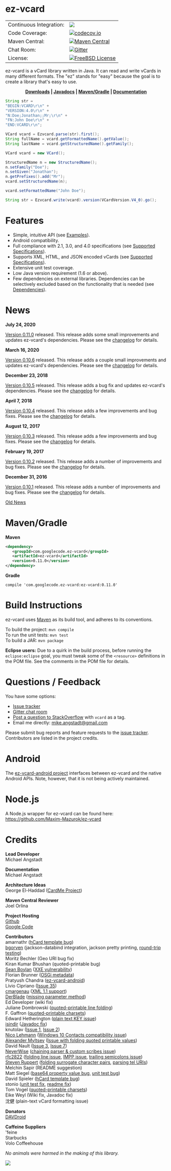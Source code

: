 # ez-vcard

|     |     |
| --- | --- |
| Continuous Integration: | [![](https://travis-ci.org/mangstadt/ez-vcard.svg?branch=master)](https://travis-ci.org/mangstadt/ez-vcard) |
| Code Coverage: | [![codecov.io](http://codecov.io/github/mangstadt/ez-vcard/coverage.svg?branch=master)](http://codecov.io/github/mangstadt/ez-vcard?branch=master) |
| Maven Central: | [![Maven Central](https://maven-badges.herokuapp.com/maven-central/com.googlecode.ez-vcard/ez-vcard/badge.svg)](https://maven-badges.herokuapp.com/maven-central/com.googlecode.ez-vcard/ez-vcard) |
| Chat Room: | [![Gitter](https://badges.gitter.im/Join%20Chat.svg)](https://gitter.im/mangstadt/ez-vcard?utm_source=badge&utm_medium=badge&utm_campaign=pr-badge) |
| License: | [![FreeBSD License](https://img.shields.io/badge/License-FreeBSD-red.svg)](https://github.com/mangstadt/ez-vcard/blob/master/LICENSE) |

ez-vcard is a vCard library written in Java.  It can read and write vCards in many different formats.  The "ez" stands for "easy" because the goal is to create a library that's easy to use.

<p align="center"><strong><a href="https://github.com/mangstadt/ez-vcard/wiki/Downloads">Downloads</a> |
<a href="http://mangstadt.github.io/ez-vcard/javadocs/latest/index.html">Javadocs</a> |
<a href="#mavengradle">Maven/Gradle</a> | <a href="https://github.com/mangstadt/ez-vcard/wiki">Documentation</a></strong></p>

```java
String str =
"BEGIN:VCARD\r\n" +
"VERSION:4.0\r\n" +
"N:Doe;Jonathan;;Mr;\r\n" +
"FN:John Doe\r\n" +
"END:VCARD\r\n";

VCard vcard = Ezvcard.parse(str).first();
String fullName = vcard.getFormattedName().getValue();
String lastName = vcard.getStructuredName().getFamily();
```

```java
VCard vcard = new VCard();

StructuredName n = new StructuredName();
n.setFamily("Doe");
n.setGiven("Jonathan");
n.getPrefixes().add("Mr");
vcard.setStructuredName(n);

vcard.setFormattedName("John Doe");

String str = Ezvcard.write(vcard).version(VCardVersion.V4_0).go();
```

# Features

 * Simple, intuitive API (see [Examples](https://github.com/mangstadt/ez-vcard/wiki/Examples)).
 * Android compatibility.
 * Full compliance with 2.1, 3.0, and 4.0 specifications (see [Supported Specifications](https://github.com/mangstadt/ez-vcard/wiki/Supported-Specifications)).
 * Supports XML, HTML, and JSON encoded vCards (see [Supported Specifications](https://github.com/mangstadt/ez-vcard/wiki/Supported-Specifications)).
 * Extensive unit test coverage.
 * Low Java version requirement (1.6 or above).
 * Few dependencies on external libraries.  Dependencies can be selectively excluded based on the functionality that is needed (see [Dependencies](https://github.com/mangstadt/ez-vcard/wiki/Dependencies)).

# News

**July 24, 2020**

[Version 0.11.0](https://github.com/mangstadt/ez-vcard/wiki/Downloads) released.  This release adds some small improvements and updates ez-vcard's dependencies.  Please see the [changelog](https://github.com/mangstadt/ez-vcard/wiki/Changelog) for details.

**March 16, 2020**

[Version 0.10.6](https://github.com/mangstadt/ez-vcard/wiki/Downloads) released.  This release adds a couple small improvements and updates ez-vcard's dependencies.  Please see the [changelog](https://github.com/mangstadt/ez-vcard/wiki/Changelog) for details.

**December 23, 2018**

[Version 0.10.5](https://github.com/mangstadt/ez-vcard/wiki/Downloads) released.  This release adds a bug fix and updates ez-vcard's dependencies.  Please see the [changelog](https://github.com/mangstadt/ez-vcard/wiki/Changelog) for details.

**April 7, 2018**

[Version 0.10.4](https://github.com/mangstadt/ez-vcard/wiki/Downloads) released.  This release adds a few improvements and bug fixes.  Please see the [changelog](https://github.com/mangstadt/ez-vcard/wiki/Changelog) for details.

**August 12, 2017**

[Version 0.10.3](https://github.com/mangstadt/ez-vcard/wiki/Downloads) released.  This release adds a few improvements and bug fixes.  Please see the [changelog](https://github.com/mangstadt/ez-vcard/wiki/Changelog) for details.

**February 19, 2017**

[Version 0.10.2](https://github.com/mangstadt/ez-vcard/wiki/Downloads) released.  This release adds a number of improvements and bug fixes.  Please see the [changelog](https://github.com/mangstadt/ez-vcard/wiki/Changelog) for details.

**December 31, 2016**

[Version 0.10.1](https://github.com/mangstadt/ez-vcard/wiki/Downloads) released.  This release adds a number of improvements and bug fixes.  Please see the [changelog](https://github.com/mangstadt/ez-vcard/wiki/Changelog) for details.

[Old News](https://github.com/mangstadt/ez-vcard/wiki/Old-News)

# Maven/Gradle

**Maven**

```xml
<dependency>
   <groupId>com.googlecode.ez-vcard</groupId>
   <artifactId>ez-vcard</artifactId>
   <version>0.11.0</version>
</dependency>
```

**Gradle**

```
compile 'com.googlecode.ez-vcard:ez-vcard:0.11.0'
```

# Build Instructions

ez-vcard uses [Maven](http://maven.apache.org/) as its build tool, and adheres to its conventions.

To build the project: `mvn compile`  
To run the unit tests: `mvn test`  
To build a JAR: `mvn package`

**Eclipse users:** Due to a quirk in the build process, before running the `eclipse:eclipse` goal, you must tweak some of the `<resource>` definitions in the POM file.  See the comments in the POM file for details.

# Questions / Feedback

You have some options:

 * [Issue tracker](https://github.com/mangstadt/ez-vcard/issues)
 * [Gitter chat room](https://gitter.im/mangstadt/ez-vcard)
 * [Post a question to StackOverflow](http://stackoverflow.com/questions/ask) with `vcard` as a tag.
 * Email me directly: [mike.angstadt@gmail.com](mailto:mike.angstadt@gmail.com)

Please submit bug reports and feature requests to the [issue tracker](https://github.com/mangstadt/ez-vcard/issues).  Contributors are listed in the project credits.

# Android

The [ez-vcard-android project](https://github.com/mangstadt/ez-vcard-android) interfaces between ez-vcard and the native Android APIs.  Note, however, that it is not being actively maintained.

# Node.js

A Node.js wrapper for ez-vcard can be found here: https://github.com/Maxim-Mazurok/ez-vcard

# Credits

**Lead Developer**  
Michael Angstadt

**Documentation**  
Michael Angstadt

**Architecture Ideas**  
George El-Haddad ([CardMe Project](https://sourceforge.net/projects/cardme/))

**Maven Central Reviewer**  
Joel Orlina

**Project Hosting**  
[Github](https://github.com)  
[Google Code](https://code.google.com)

**Contributors**  
amarnathr ([hCard template bug](https://github.com/mangstadt/ez-vcard/issues/16))  
[bgorven](https://github.com/bgorven) (jackson-databind integration, jackson pretty printing, [round-trip testing](https://github.com/mangstadt/ez-vcard/pull/49))  
Moritz Bechler (Geo URI bug fix)  
Kiran Kumar Bhushan (quoted-printable bug)  
[Sean Boylan](https://github.com/seanboylan) ([XXE vulnerability](https://github.com/mangstadt/ez-vcard/issues/55))  
Florian Brunner ([OSGi metadata](https://github.com/mangstadt/ez-vcard/issues/11))  
Pratyush Chandra ([ez-vcard-android](http://github.com/mangstadt/ez-vcard-android))  
Lívio Cipriano ([Issue 35](https://github.com/mangstadt/ez-vcard/issues/35))  
[cmargenau](https://github.com/cmargenau) ([XML 1.1 support](https://github.com/mangstadt/ez-vcard/issues/29))  
[DerBlade](https://github.com/DerBlade) ([missing parameter method](https://github.com/mangstadt/ez-vcard/issues/52))  
Ed Developer (wiki fix)  
Juliane Dombrowski ([quoted-printable line folding](https://github.com/mangstadt/ez-vcard/issues/9))  
F. Gaffron ([quoted-printable charsets](https://github.com/mangstadt/ez-vcard/issues/12))  
Edward Hetherington ([plain text KEY issue](https://github.com/mangstadt/ez-vcard/issues/91))  
[isindir](https://github.com/isindir) ([Javadoc fix](https://github.com/mangstadt/ez-vcard/pull/53))  
knutolav ([Issue 1](https://github.com/mangstadt/ez-vcard/issues/1), [Issue 2](https://github.com/mangstadt/ez-vcard/issues/2))  
[Nico Lehmann](https://github.com/ekorn) ([Windows 10 Contacts compatibility issue](https://github.com/mangstadt/ez-vcard/issues/56))  
[Alexander Myltsev](https://github.com/alexander-myltsev) ([Issue with folding quoted printable values](https://github.com/mangstadt/ez-vcard/issues/80))  
David Nault ([Issue 3](https://github.com/mangstadt/ez-vcard/issues/3), [Issue 7](https://github.com/mangstadt/ez-vcard/issues/7))  
[NeverWise](https://github.com/NeverWise) ([chaining parser & custom scribes issue](https://github.com/mangstadt/ez-vcard/issues/81))  
[rfc2822](https://github.com/rfc2822) ([folding line issue](https://github.com/mangstadt/ez-vcard/issues/30), [IMPP issue](https://github.com/mangstadt/ez-vcard/issues/32), [trailing semicolons issue](https://github.com/mangstadt/ez-vcard/issues/57))  
[Steven Ruppert](https://github.com/blendmaster) ([folding surrogate character pairs](https://github.com/mangstadt/ez-vcard/pull/36), [parsing tel URIs](https://github.com/mangstadt/ez-vcard/pull/38))  
Melchin Sapir (README suggestion)  
Matt Siegel ([base64 property value bug](https://github.com/mangstadt/ez-vcard/issues/21), [unit test bug](https://github.com/mangstadt/ez-vcard/issues/22))  
David Spieler ([hCard template bug](https://github.com/mangstadt/ez-vcard/issues/19))  
stonio ([unit test fix](https://github.com/mangstadt/ez-vcard/pull/63), [readme fix](https://github.com/mangstadt/ez-vcard/pull/68))  
Tom Vogel ([quoted-printable charsets](https://github.com/mangstadt/ez-vcard/issues/10))  
Eike Weyl (Wiki fix, Javadoc fix)  
沈健 (plain-text vCard formatting issue)

**Donators**  
[DAVDroid](https://davdroid.bitfire.at/)

**Caffeine Suppliers**  
'feine  
Starbucks  
Volo Coffeehouse

_No animals were harmed in the making of this library._

[![](https://www.paypalobjects.com/en_US/i/btn/btn_donateCC_LG.gif)](https://www.paypal.com/cgi-bin/webscr?cmd=_donations&business=8CEN7MPKRBKU6&lc=US&item_name=Michael%20Angstadt&item_number=ez%2dvcard&currency_code=USD&bn=PP%2dDonationsBF%3abtn_donateCC_LG%2egif%3aNonHosted)
